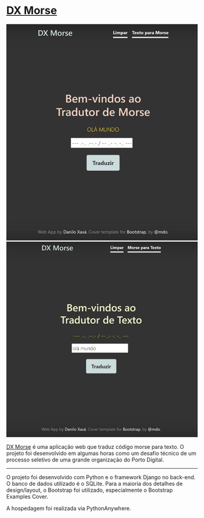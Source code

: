 # [DX Morse](https://xdanilo.pythonanywhere.com/)

<img src="https://github.com/Danilo-Xaxa/morse/blob/main/projeto_morse/app_principal/static/morse_para_texto.png"/>

<img src="https://github.com/Danilo-Xaxa/morse/blob/main/projeto_morse/app_principal/static/texto_para_morse.png"/>

[DX Morse](https://xaxadanilo.pythonanywhere.com/) é uma aplicação web que traduz código morse para texto. O projeto foi desenvolvido em algumas horas como um desafio técnico de um processo seletivo de uma grande organização do Porto Digital.

---

O projeto foi desenvolvido com Python e o framework Django no back-end. O banco de dados utilizado é o SQLite. Para a maioria dos detalhes de design/layout, o Bootstrap foi utilizado, especialmente o Bootstrap Examples Cover.

A hospedagem foi realizada via PythonAnywhere.
